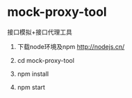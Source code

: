 # mock-proxy-tool
接口模拟+接口代理工具

1. 下载node环境及npm
http://nodejs.cn/

2. cd mock-proxy-tool

3. npm install

4. npm start